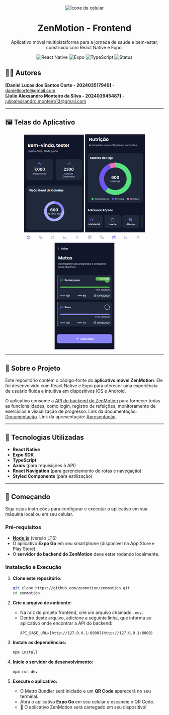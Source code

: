 <div align="center">
  <img src="https://raw.githubusercontent.com/FortAwesome/Font-Awesome/6.x/svgs/solid/mobile-screen-button.svg" alt="Ícone de celular" width="80"/>
  <h1>ZenMotion - Frontend</h1>
  <p>Aplicativo móvel multiplataforma para a jornada de saúde e bem-estar, construído com React Native e Expo.</p>

  <p>
    <img src="https://img.shields.io/badge/Framework-React_Native-blue?logo=react" alt="React Native">
    <img src="https://img.shields.io/badge/Plataforma-Expo-lightgrey?logo=expo" alt="Expo">
    <img src="https://img.shields.io/badge/Linguagem-TypeScript-blue?logo=typescript" alt="TypeScript">
    <img src="https://img.shields.io/badge/Status-Em_Desenvolvimento-yellow" alt="Status">
  </p>
</div>

## 👨‍💻 Autores

**[Daniel Lucas dos Santos Corte - 202403517949]** - [daniellcorte@gmail.com](mailto:daniellcorte@gmail.com) <br>
**[Julio Alexsandro Monteiro da Silva - 202403945487]** - [julioalexsandro.monteiro13@gmail.com](mailto:julioalexsandro.monteiro13@gmail.com)

---

## 🖼️ Telas do Aplicativo

<p align="center">
  <img src="assets/images/home.png" alt="Tela de Home" width="190"/>
  <img src="assets/images/nutricao.png" alt="Tela de Nutrição" width="190"/>
  <img src="assets/images/metas.png" alt="Tela de Metas" width="190"/>
</p>

---

## 🎯 Sobre o Projeto

Este repositório contém o código-fonte do **aplicativo móvel ZenMotion**. Ele foi desenvolvido com React Native e Expo para oferecer uma experiência de usuário fluida e intuitiva em dispositivos iOS e Android.

O aplicativo consome a [API do backend do ZenMotion](https://github.com/zenmotion/backend) para fornecer todas as funcionalidades, como login, registro de refeições, monitoramento de exercícios e visualização de progresso.
Link da documentação: [Documentação](https://docs.google.com/document/d/1AasrrUBn9MBefa20Csc7duaQfjfH-jmJ9g0FmJ2SWY4/edit?usp=sharing).
Link da apresentação: [Apresentação](https://www.canva.com/design/DAGrZWj5BS8/DnCThqi20pQDmxIKY5lu3w/edit?utm_content=DAGrZWj5BS8&utm_campaign=designshare&utm_medium=link2&utm_source=sharebutton).

---

## 🚀 Tecnologias Utilizadas

* **React Native**
* **Expo SDK**
* **TypeScript**
* **Axios** (para requisições à API)
* **React Navigation** (para gerenciamento de rotas e navegação)
* **Styled Components** (para estilização)

---

## 🏁 Começando

Siga estas instruções para configurar e executar o aplicativo em sua máquina local ou em seu celular.

### Pré-requisitos

* [**Node.js**](https://nodejs.org/en/) (versão LTS)
* O aplicativo **Expo Go** em seu smartphone (disponível na App Store e Play Store).
* O **servidor do backend do ZenMotion** deve estar rodando localmente.

### Instalação e Execução

1.  **Clone este repositório:**
    ```bash
    git clone https://github.com/zenmotion/zenmotion.git
    cd zenmotion
    ```

2.  **Crie o arquivo de ambiente:**
    * Na raiz do projeto frontend, crie um arquivo chamado `.env`.
    * Dentro deste arquivo, adicione a seguinte linha, que informa ao aplicativo onde encontrar a API do backend:
        ```
        API_BASE_URL=[http://127.0.0.1:8000](http://127.0.0.1:8000)
        ```

3.  **Instale as dependências:**
    ```bash
    npm install
    ```

4.  **Inicie o servidor de desenvolvimento:**
    ```bash
    npm run dev
    ```

5.  **Execute o aplicativo:**
    * O Metro Bundler será iniciado e um **QR Code** aparecerá no seu terminal.
    * Abra o aplicativo **Expo Go** em seu celular e escaneie o QR Code.
    * 🎉 O aplicativo ZenMotion será carregado em seu dispositivo!

